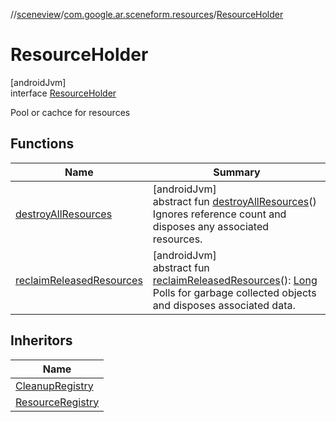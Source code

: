 //[sceneview](../../../index.md)/[com.google.ar.sceneform.resources](../index.md)/[ResourceHolder](index.md)

# ResourceHolder

[androidJvm]\
interface [ResourceHolder](index.md)

Pool or cachce for resources

## Functions

| Name | Summary |
|---|---|
| [destroyAllResources](destroy-all-resources.md) | [androidJvm]<br>abstract fun [destroyAllResources](destroy-all-resources.md)()<br>Ignores reference count and disposes any associated resources. |
| [reclaimReleasedResources](reclaim-released-resources.md) | [androidJvm]<br>abstract fun [reclaimReleasedResources](reclaim-released-resources.md)(): [Long](https://kotlinlang.org/api/latest/jvm/stdlib/kotlin/-long/index.html)<br>Polls for garbage collected objects and disposes associated data. |

## Inheritors

| Name |
|---|
| [CleanupRegistry](../../com.google.ar.sceneform.rendering/-cleanup-registry/index.md) |
| [ResourceRegistry](../-resource-registry/index.md) |

